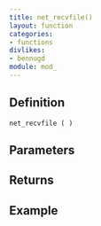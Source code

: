 ```yaml
---
title: net_recvfile()
layout: function
categories:
- functions
divlikes:
- bennugd
module: mod_
---
```


## Definition

    net_recvfile ( )

## Parameters

## Returns

## Example
